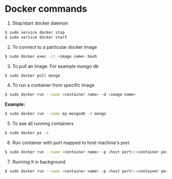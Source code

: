# Docker commands

1. Stop/start docker daemon

```bash
$ sudo service docker stop
$ sudo service docker start
```

2. To connect to a particular docker image

```bash
$ sudo docker exec -it <image name> bash
```

3. To pull an image. For example mongo db

```bash
$ sudo docker pull mongo
```

4. To run a container from specific image

```bash
$ sudo docker run --name <container name> -d <image name>
```

**Example:**

```bash
$ sudo docker run --name my-mongodb -d mongo
```

5. To see all running containers

```bash
$ sudo docker ps -a
```

6. Run container with port mapped to host machine's port

```bash
$ sudo docker run --name <container name> -p <host port>:<container port> -d <image name>
```

7. Running it in background

```bash
$ sudo docker run --name <container name> -p <host port>:<container port> -d <image name>
```
